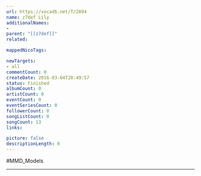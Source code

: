 ```yaml
---
url: https://vocadb.net/T/2894
name: z7def Lily
additionalNames: 
- 
parent: "[[z7def]]"
related:

mappedNicoTags:

newTargets:
- all
commentCount: 0
createDate: 2016-03-04T20:49:57
status: Finished
albumCount: 0
artistCount: 0
eventCount: 0
eventSeriesCount: 0
followerCount: 0
songListCount: 0
songCount: 13
links: 

picture: false
descriptionLength: 0
---
```


#MMD_Models



---

